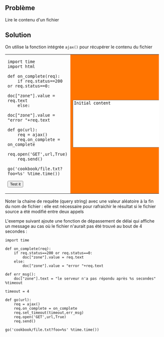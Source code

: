 Problème
--------

Lire le contenu d'un fichier


Solution
--------

On utilise la fonction intégrée `ajax()` pour récupérer le contenu du fichier

<table width="100%">
<tr>
<td style="width:40%;padding-right:10px;">

    import time
    import html

    def on_complete(req):
        if req.status==200 or req.status==0:
            doc["zone"].value = req.text
        else:
            doc["zone"].value = "error "+req.text
    
    def go(url):
        req = ajax()
        req.on_complete = on_complete
        req.open('GET',url,True)
        req.send()

    go('cookbook/file.txt?foo=%s' %time.time())

<button onclick="get_file()">Test it</button>

</td>
<td style="background-color:#FF7400;text-align:center;">
<textarea id="zone" rows=10 cols=40>Initial content</textarea>
</td>
</tr>
</table>

<script type="text/python3">
def get_file():
    src = doc.get(selector="pre.marked")[0].text
    exec(src)
</script>


Noter la chaine de requête (query string) avec une valeur aléatoire à la fin du nom de fichier : elle est nécessaire pour rafraichir le résultat si le fichier source a été modifié entre deux appels

L'exempe suivant ajoute une fonction de dépassement de délai qui affiche un message au cas où le fichier n'aurait pas été trouvé au bout de 4 secondes :

    import time

    def on_complete(req):
        if req.status==200 or req.status==0:
            doc["zone"].value = req.text
        else:
            doc["zone"].value = "error "+req.text
    
    def err_msg():
        doc["zone"].text = "le serveur n'a pas répondu après %s secondes" %timeout
    
    timeout = 4
    
    def go(url):
        req = ajax()
        req.on_complete = on_complete
        req.set_timeout(timeout,err_msg)
        req.open('GET',url,True)
        req.send()

    go('cookbook/file.txt?foo=%s' %time.time())




